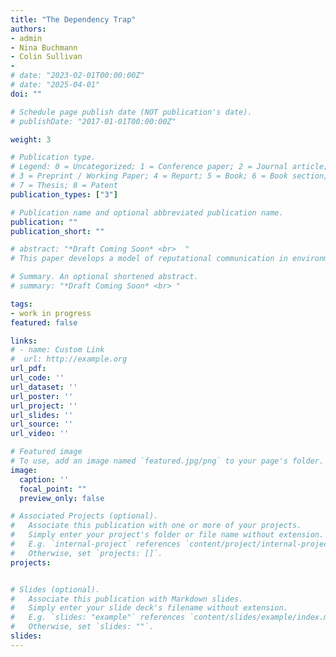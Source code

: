 ```yaml
---
title: "The Dependency Trap"
authors:
- admin
- Nina Buchmann
- Colin Sullivan
- 
# date: "2023-02-01T00:00:00Z"
# date: "2025-04-01"
doi: ""

# Schedule page publish date (NOT publication's date).
# publishDate: "2017-01-01T00:00:00Z"

weight: 3

# Publication type.
# Legend: 0 = Uncategorized; 1 = Conference paper; 2 = Journal article;
# 3 = Preprint / Working Paper; 4 = Report; 5 = Book; 6 = Book section;
# 7 = Thesis; 8 = Patent
publication_types: ["3"]

# Publication name and optional abbreviated publication name.
publication: ""
publication_short: ""

# abstract: "*Draft Coming Soon* <br>  "
# This paper develops a model of reputational communication in environments where an agent may receive private benefits for endorsing certain alternatives. These private sponsorships are not observable to consumers, creating incentives to distort communication. While reputational concerns can encourage the agent to endorse honestly when sponsored, they also lead to strategic under-endorsement when no sponsorship is present. In particular, the agent may withhold favorable information to avoid being mistaken for strategic types who over-endorse. As sponsorship opportunities become more frequent, the credibility of endorsements initially decreases and then increases, which may ultimately enhance consumer welfare. Finally, mandatory sponsorship disclosure policies improve consumer welfare as well. This framework applies broadly to settings such as marketing, expert advice, and policy endorsements.

# Summary. An optional shortened abstract.
# summary: "*Draft Coming Soon* <br> "

tags:
- work in progress
featured: false

links:
# - name: Custom Link
#  url: http://example.org
url_pdf: 
url_code: ''
url_dataset: ''
url_poster: ''
url_project: ''
url_slides: ''
url_source: ''
url_video: ''

# Featured image
# To use, add an image named `featured.jpg/png` to your page's folder. 
image:
  caption: ''
  focal_point: ""
  preview_only: false

# Associated Projects (optional).
#   Associate this publication with one or more of your projects.
#   Simply enter your project's folder or file name without extension.
#   E.g. `internal-project` references `content/project/internal-project/index.md`.
#   Otherwise, set `projects: []`.
projects:


# Slides (optional).
#   Associate this publication with Markdown slides.
#   Simply enter your slide deck's filename without extension.
#   E.g. `slides: "example"` references `content/slides/example/index.md`.
#   Otherwise, set `slides: ""`.
slides: 
---
```

